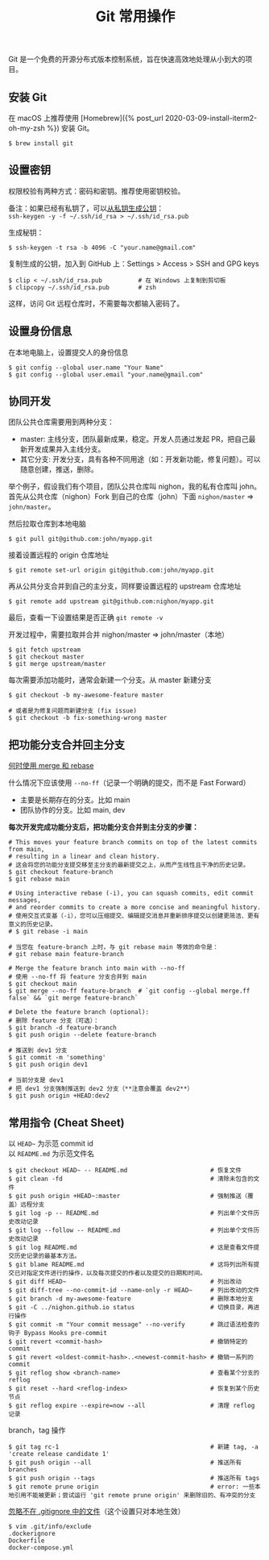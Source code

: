 ﻿---
layout: post
title: "Git 常用操作"
categories: git
bgcolor: "#f8f8f0"
color: "#000"
---

Git 是一个免费的开源分布式版本控制系统，旨在快速高效地处理从小到大的项目。

## 安装 Git

在 macOS 上推荐使用 [Homebrew]({% post_url 2020-03-09-install-iterm2-oh-my-zsh %}) 安装 Git。

```console
$ brew install git
```

## 设置密钥

权限校验有两种方式：密码和密钥。推荐使用密钥校验。

备注：如果已经有私钥了，可以[从私钥生成公钥](https://askubuntu.com/a/53555)：<br>
`ssh-keygen -y -f ~/.ssh/id_rsa > ~/.ssh/id_rsa.pub`

生成秘钥：

```console
$ ssh-keygen -t rsa -b 4096 -C "your.name@gmail.com"
```

复制生成的公钥，加入到 GitHub 上：Settings > Access > SSH and GPG keys

```console
$ clip < ~/.ssh/id_rsa.pub          # 在 Windows 上复制到剪切板
$ clipcopy ~/.ssh/id_rsa.pub        # zsh
```

这样，访问 Git 远程仓库时，不需要每次都输入密码了。

## 设置身份信息

在本地电脑上，设置提交人的身份信息

```console
$ git config --global user.name "Your Name"
$ git config --global user.email "your.name@gmail.com"
```

## 协同开发

团队公共仓库需要用到两种分支：

- master: 主线分支，团队最新成果，稳定。开发人员通过发起 PR，把自己最新开发成果并入主线分支。
- 其它分支: 开发分支，具有各种不同用途（如：开发新功能，修复问题）。可以随意创建，推送，删除。

举个例子，假设我们有个项目，团队公共仓库叫 nighon，我的私有仓库叫 john。
首先从公共仓库（nighon）Fork 到自己的仓库（john）下面 `nighon/master` => `john/master`。

然后拉取仓库到本地电脑

```console
$ git pull git@github.com:john/myapp.git
```

接着设置远程的 origin 仓库地址

```console
$ git remote set-url origin git@github.com:john/myapp.git
```

再从公共分支合并到自己的主分支，同样要设置远程的 upstream 仓库地址

```console
$ git remote add upstream git@github.com:nighon/myapp.git
```

最后，查看一下设置结果是否正确 `git remote -v`

开发过程中，需要拉取并合并 nighon/master => john/master（本地）

```console
$ git fetch upstream
$ git checkout master
$ git merge upstream/master
```

每次需要添加功能时，通常会新建一个分支。从 master 新建分支

```console
$ git checkout -b my-awesome-feature master

# 或者是为修复问题而新建分支 (fix issue)
$ git checkout -b fix-something-wrong master
```

## 把功能分支合并回主分支

[何时使用 merge 和 rebase](https://chatgpt.com/c/e1652719-bd74-44b8-8b7b-eadf072b7d09)

什么情况下应该使用 `--no-ff`（记录一个明确的提交，而不是 Fast Forward）

- 主要是长期存在的分支。比如 main
- 团队协作的分支。比如 main, dev

**每次开发完成功能分支后，把功能分支合并到主分支的步骤：**

```console
# This moves your feature branch commits on top of the latest commits from main,
# resulting in a linear and clean history.
# 这会将您的功能分支提交移至主分支的最新提交之上，从而产生线性且干净的历史记录。
$ git checkout feature-branch
$ git rebase main

# Using interactive rebase (-i), you can squash commits, edit commit messages,
# and reorder commits to create a more concise and meaningful history.
# 使用交互式变基（-i），您可以压缩提交、编辑提交消息并重新排序提交以创建更简洁、更有意义的历史记录。
# $ git rebase -i main

# 当您在 feature-branch 上时，与 git rebase main 等效的命令是：
# git rebase main feature-branch

# Merge the feature branch into main with --no-ff
# 使用 --no-ff 将 feature 分支合并到 main
$ git checkout main
$ git merge --no-ff feature-branch  # `git config --global merge.ff false` && `git merge feature-branch`

# Delete the feature branch (optional):
# 删除 feature 分支（可选）：
$ git branch -d feature-branch
$ git push origin --delete feature-branch
```

```console
# 推送到 dev1 分支
$ git commit -m 'something'
$ git push origin dev1

# 当前分支是 dev1
# 把 dev1 分支强制推送到 dev2 分支（**注意会覆盖 dev2**）
$ git push origin +HEAD:dev2
```

## 常用指令 (Cheat Sheet)

以 `HEAD~` 为示范 commit id<br>
以 `README.md` 为示范文件名

```console
$ git checkout HEAD~ -- README.md                       # 恢复文件
$ git clean -fd                                         # 清除未包含的文件
$ git push origin +HEAD~:master                         # 强制推送（覆盖）远程分支
$ git log -p -- README.md                               # 列出单个文件历史改动记录
$ git log --follow -- README.md                         # 列出单个文件历史改动记录
$ git log README.md                                     # 这是查看文件提交历史记录的最基本方法。
$ git blame README.md                                   # 这将列出所有提交已对指定文件进行的操作，以及每次提交的作者以及提交的日期和时间。
$ git diff HEAD~                                        # 列出改动
$ git diff-tree --no-commit-id --name-only -r HEAD~     # 列出改动的文件
$ git branch -d my-awesome-feature                      # 删除本地分支
$ git -C ../nighon.github.io status                     # 切换目录，再进行操作
$ git commit -m "Your commit message" --no-verify       # 跳过语法检查的钩子 Bypass Hooks pre-commit
$ git revert <commit-hash>                              # 撤销特定的 commit
$ git revert <oldest-commit-hash>..<newest-commit-hash> # 撤销一系列的 commit
$ git reflog show <branch-name>                         # 查看某个分支的 reflog
$ git reset --hard <reflog-index>                       # 恢复到某个历史节点
$ git reflog expire --expire=now --all                  # 清理 reflog 记录
```

branch，tag 操作

```console
$ git tag rc-1                                          # 新建 tag, -a 'create release candidate 1'
$ git push origin --all                                 # 推送所有 branches
$ git push origin --tags                                # 推送所有 tags
$ git remote prune origin                               # error: 一些本地引用不能被更新；尝试运行 'git remote prune origin' 来删除旧的、有冲突的分支
```

[忽略不在 .gitignore 中的文件](https://stackoverflow.com/a/653458/2862195)（这个设置只对本地生效）

```
$ vim .git/info/exclude
.dockerignore
Dockerfile
docker-compose.yml
```
